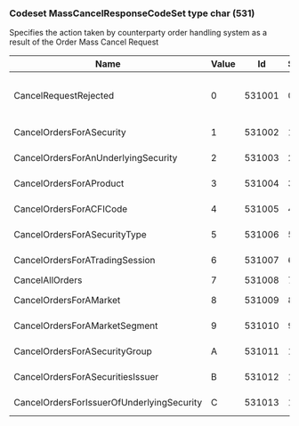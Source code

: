 ### Codeset MassCancelResponseCodeSet type char (531)

Specifies the action taken by counterparty order handling system as a result of the Order Mass Cancel Request

| Name                                      | Value | Id     | Sort | Synopsis                                                   |
|-------------------------------------------|-------|--------|------|------------------------------------------------------------|
| CancelRequestRejected                     | 0     | 531001 | 0    | Cancel Request Rejected - See MassCancelRejectReason (532) |
| CancelOrdersForASecurity                  | 1     | 531002 | 1    | Cancel orders for a security                               |
| CancelOrdersForAnUnderlyingSecurity       | 2     | 531003 | 2    | Cancel orders for an Underlying Security                   |
| CancelOrdersForAProduct                   | 3     | 531004 | 3    | Cancel orders for a Product                                |
| CancelOrdersForACFICode                   | 4     | 531005 | 4    | Cancel orders for a CFICode                                |
| CancelOrdersForASecurityType              | 5     | 531006 | 5    | Cancel orders for a SecurityType                           |
| CancelOrdersForATradingSession            | 6     | 531007 | 6    | Cancel orders for a trading session                        |
| CancelAllOrders                           | 7     | 531008 | 7    | Cancel All Orders                                          |
| CancelOrdersForAMarket                    | 8     | 531009 | 8    | Cancel orders for a market                                 |
| CancelOrdersForAMarketSegment             | 9     | 531010 | 9    | Cancel orders for a market segment                         |
| CancelOrdersForASecurityGroup             | A     | 531011 | 10   | Cancel orders for a security group                         |
| CancelOrdersForASecuritiesIssuer          | B     | 531012 | 11   | Cancel Orders for a Securities Issuer                      |
| CancelOrdersForIssuerOfUnderlyingSecurity | C     | 531013 | 12   | Cancel Orders for Issuer of Underlying Security            |

